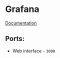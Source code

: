 # Grafana

[Documentation](https://grafana.com/docs/grafana/latest/)

## Ports:

- Web interface - `3000`